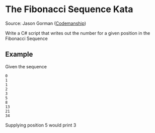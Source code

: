 # The Fibonacci Sequence Kata #

Source: Jason Gorman ([Codemanship](http://codemanship.co.uk/tdd.html))

Write a C# script that writes out the number for a given position in the Fibonacci Sequence

## Example ##

Given the sequence

    0
    1
    1
    2
    3
    5
    8
    13
    21
    34

Supplying position 5 would print 3
